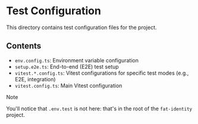 # Test Configuration

This directory contains test configuration files for the project.

## Contents

- `env.config.ts`: Environment variable configuration
- `setup.e2e.ts`: End-to-end (E2E) test setup
- `vitest.*.config.ts`: Vitest configurations for specific test modes (e.g., E2E, integration)
- `vitest.config.ts`: Main Vitest configuration

> [!NOTE]
> You'll notice that `.env.test` is not here: that's in the root of the `fat-identity` project.